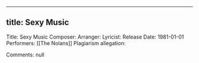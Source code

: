 
---
title: Sexy Music
---
Title: Sexy Music
Composer: 
Arranger: 
Lyricist: 
Release Date: 1981-01-01
Performers: [[The Nolans]]
Plagiarism allegation:


Comments:
null
